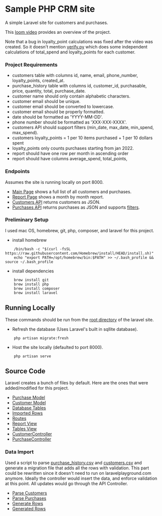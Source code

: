 # Sample PHP CRM site

A simple Laravel site for customers and purchases.

This [loom video](https://www.loom.com/share/41b7a03e518d4e0fb24edce071a9f363) provides an overview of the project.

Note that a bug in loyalty_point calculations was fixed after the video was created.  So it doesn't mention [verify.py](data/verify.py) which does some independent calculations of total_spend and loyalty_points for each customer.

### Project Requirements

- customers table with columns id, name, email, phone_number, loyalty_points, created_at.
- purchase_history table with columns id, customer_id, purchasable, price, quantity, total, purchase_date.
- customer name should only contain alphabetic characters.
- customer email should be unique.
- customer email should be converted to lowercase.
- customer email should be properly formatted.
- date should be formatted as 'YYYY-MM-DD'.
- phone number should be formatted as 'XXX-XXX-XXXX'.
- customers API should support filters (min_date, max_date, min_spend, max_spend).
- customers loyalty_points = 1 per 10 items purchased + 1 per 10 dollars spent
- loyalty_points only counts purchases starting from jan 2022.
- report should have one row per month in ascending order
- report should have columns average_spend, total_points, 

### Endpoints

Assumes the site is running locally on port 8000.

- [Main Page](http://127.0.0.1:8000/) shows a full list of all customers and purchases.
- [Report Page](http://127.0.0.1:8000/report) shows a month by month report.
- [Customers API](http://127.0.0.1:8000/customers) returns customers as JSON.
- [Purchases API](http://127.0.0.1:8000/purchases) returns purchases as JSON and supports [filters](http://127.0.0.1:8000/purchases?max_spend=4000).

### Preliminary Setup

I used mac OS, homebrew, git, php, composer, and laravel for this project.

- install homebrew
```
    /bin/bash -c "$(curl -fsSL https://raw.githubusercontent.com/Homebrew/install/HEAD/install.sh)"
    echo "export PATH=/opt/homebrew/bin:$PATH" >> ~/.bash_profile && source ~/.bash_profile
```
- install dependencies
```
    brew install git
    brew install php
    brew install composer
    brew install laravel
```

## Running Locally

These commands should be run from the [root directory](laravel/crm) of the laravel site.

- Refresh the database (Uses Laravel's built in sqllite database).
```
    php artisan migrate:fresh
```
- Host the site locally (defaulted to port 8000).
```
    php artisan serve
```
## Source Code

Laravel creates a bunch of files by default.
Here are the ones that were added/modified for this project.

- [Purchase Model](laravel/crm/app/Models/Purchase.php)
- [Customer Model](laravel/crm/app/Models/Customer.php)
- [Database Tables](laravel/crm/database/migrations/0001_01_01_000003_create_tables.php)
- [Imported Rows](laravel/crm/database/migrations/0001_01_01_000004_create_rows.php)
- [Routes](laravel/crm/routes/web.php)
- [Report View](laravel/crm/resources/views/report.blade.php)
- [Tables View](laravel/crm/resources/views/result.blade.php)
- [CustomerController](laravel/crm/app/Http/Controllers/CustomerController.php)
- [PurchaseController](laravel/crm/app/Http/Controllers/PurchaseController.php)

### Data Import

Used a script to parse [purchase_history.csv](data/purchase_history.csv) and [customers.csv](data/customers.csv) and generate a migration file that adds all the rows with validation.  This part could be rewritten since it doesn't need to run on laravelplayground.com anymore.  Ideally the controller would insert the data, and enforce validation at this point.  All updates would go through the API Controller.

- [Parse Customers](data/parse_customers.sh)
- [Parse Purchases](data/parse_purchases.sh)
- [Generate Rows](data/generate_rows.sh)
- [Generated Rows](data/rows.php)
